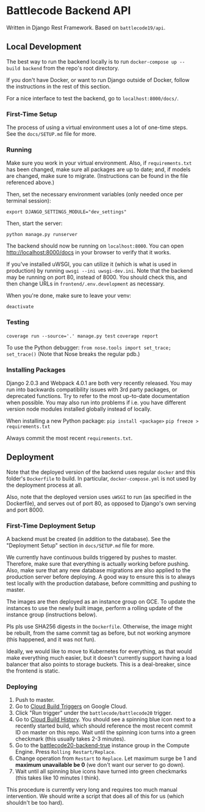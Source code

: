 # Battlecode Backend API

Written in Django Rest Framework. Based on `battlecode19/api`.

## Local Development

The best way to run the backend locally is to run `docker-compose up --build backend` from the repo's root directory.

If you don't have Docker, or want to run Django outside of Docker, follow the instructions in the rest of this section.

For a nice interface to test the backend, go to `localhost:8000/docs/`.

### First-Time Setup

The process of using a virtual environment uses a lot of one-time steps. See the `docs/SETUP.md` file for more.

### Running

Make sure you work in your virtual environment. Also, if `requirements.txt` has been changed, make sure all packages are up to date; and, if models are changed, make sure to migrate. (Instructions can be found in the file referenced above.)

Then, set the necessary environment variables (only needed once per terminal session):

```python3
export DJANGO_SETTINGS_MODULE="dev_settings"
```

Then, start the server:

```python3
python manage.py runserver
```

The backend should now be running on `localhost:8000`. You can open [http://localhost:8000/docs](http://localhost:8000/docs) in your browser to verify that it works.

If you've installed uWSGI, you can utilize it (which is what is used in production) by running `uwsgi --ini uwsgi-dev.ini`. Note that the backend may be running on port 80, instead of 8000. You should check this, and then change URLs in `frontend/.env.development` as necessary.

When you're done, make sure to leave your venv:

```python3
deactivate
```

### Testing

`coverage run --source='.' manage.py test`
`coverage report`

To use the Python debugger: `from nose.tools import set_trace; set_trace()` (Note that Nose breaks the regular pdb.)

### Installing Packages

Django 2.0.3 and Webpack 4.0.1 are both very recently released. You may run into backwards compatibility issues with 3rd party packages, or deprecated functions. Try to refer to the most up-to-date documentation when possible. You may also run into problems if i.e. you have different version node modules installed globally instead of locally.

When installing a new Python package:
`pip install <package>`
`pip freeze > requirements.txt`

Always commit the most recent `requirements.txt`.

## Deployment

Note that the deployed version of the backend uses regular `docker` and this folder's `Dockerfile` to build. In particular, `docker-compose.yml` is not used by the deployment process at all.

Also, note that the deployed version uses `uWSGI` to run (as specified in the Dockerfile), and serves out of port 80, as opposed to Django's own serving and port 8000.

### First-Time Deployment Setup

A backend must be created (in addition to the database). See the "Deployment Setup" section in `docs/SETUP.md` file for more.

We currently have continuous builds triggered by pushes to master. Therefore, make sure that everything is actually working before pushing. Also, make sure that any new database migrations are also applied to the production server before deploying. A good way to ensure this is to always test locally with the production database, before committing and pushing to master.

The images are then deployed as an instance group on GCE. To update the instances to use the newly built image, perform a rolling update of the instance group (instructions below).

Pls pls use SHA256 digests in the `Dockerfile`. Otherwise, the image might be rebuilt, from the same commit tag as before, but not working anymore (this happened, and it was not fun).

Ideally, we would like to move to Kubernetes for everything, as that would make everything much easier, but it doesn't currently support having a load balancer that also points to storage buckets. This is a deal-breaker, since the frontend is static.

### Deploying

1. Push to master.
2. Go to [Cloud Build Triggers](https://console.cloud.google.com/cloud-build/triggers?project=battlecode18) on Google Cloud.
3. Click "Run trigger" under the `battlecode/battlecode20` trigger.
4. Go to [Cloud Build History](https://console.cloud.google.com/cloud-build/builds?project=battlecode18). You should see a spinning blue icon next to a recently started build, which should reference the most recent commit ID on master on this repo. Wait until the spinning icon turns into a green checkmark (this usually takes 2-3 minutes).
5. Go to the [battlecode20-backend-true](https://console.cloud.google.com/compute/instanceGroups/details/us-east1-b/battlecode20-backend-true?project=battlecode18) instance group in the Compute Engine. Press `Rolling Restart/Replace`.
6. Change operation from `Restart` to `Replace`. Let maximum surge be 1 and **maximum unavailable be 0** (we don't want our server to go down).
7. Wait until all spinning blue icons have turned into green checkmarks (this takes like 10 minutes I think).

This procedure is currently very long and requires too much manual intervention. We should write a script that does all of this for us (which shouldn't be too hard).
